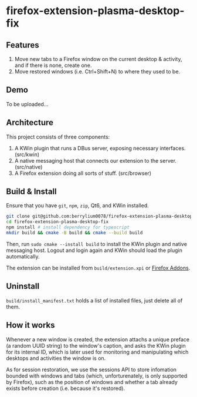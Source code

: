 # firefox-extension-plasma-desktop-fix

## Features

1. Move new tabs to a Firefox window on the current desktop & activity, and if there is none, create one.
2. Move restored windows (i.e. Ctrl+Shift+N) to where they used to be.

## Demo

To be uploaded...

## Architecture

This project consists of three components:
1. A KWin plugin that runs a DBus server, exposing necessary interfaces. (src/kwin)
2. A native messaging host that connects our extension to the server. (src/native)
3. A Firefox extension doing all sorts of stuff. (src/browser)

## Build & Install

Ensure that you have `git`, `npm`, `zip`, Qt6, and KWin installed.

```sh
git clone git@github.com:berrylium0078/firefox-extension-plasma-desktop-fix.git
cd firefox-extension-plasma-desktop-fix
npm install # install dependency for typescript
mkdir build && cmake -B build && cmake --build build
```

Then, run `sudo cmake --install build` to install the KWin plugin and native messaging host. Logout and login again and KWin should load the plugin automatically.

The extension can be installed from `build/extension.xpi` or [Firefox Addons](https://addons.mozilla.org/en-US/firefox/addon/plasma-desktop-fix/).

## Uninstall

`build/install_manifest.txt` holds a list of installed files, just delete all of them.

## How it works

Whenever a new window is created, the extension attachs a unique preface (a random UUID string) to the window's caption, and asks the KWin plugin for its internal ID, which is later used for monitoring and manipulating which desktops and activities the window is on.

As for session restoration, we use the sessions API to store infomation bounded with windows and tabs (which, unforturenately, is only supported by Firefox), such as the position of windows and whether a tab already exists before creation (i.e. because it's restored).
